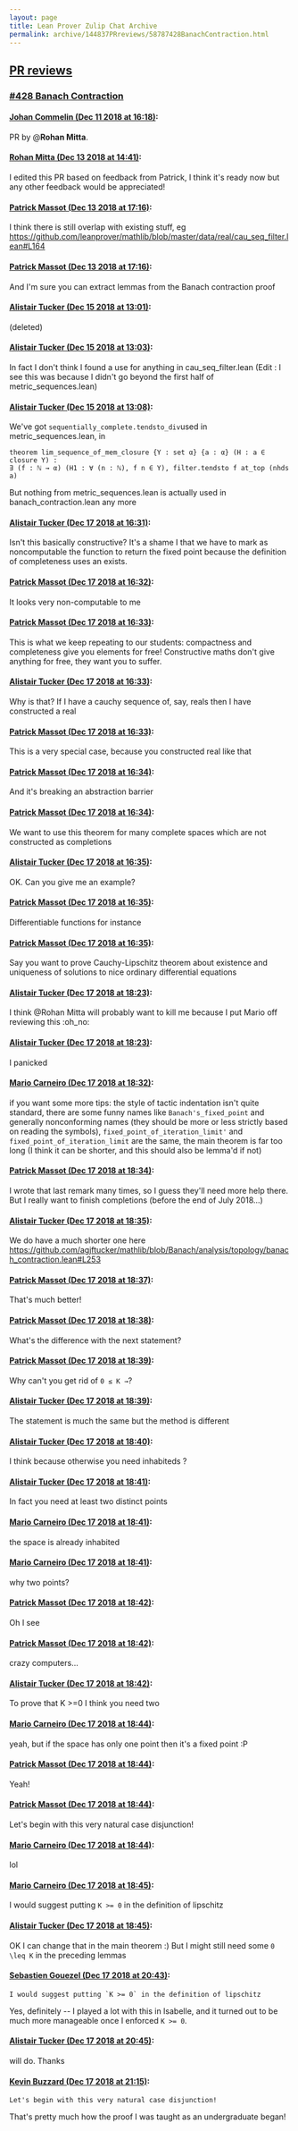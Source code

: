 ```yaml
---
layout: page
title: Lean Prover Zulip Chat Archive 
permalink: archive/144837PRreviews/58787428BanachContraction.html
---
```


## [PR reviews](index.html)
### [#428 Banach Contraction](58787428BanachContraction.html)

#### [Johan Commelin (Dec 11 2018 at 16:18)](https://leanprover.zulipchat.com/#narrow/stream/144837-PR%20reviews/topic/%23428%20Banach%20Contraction/near/151452941):
PR by @**Rohan Mitta**.

#### [Rohan Mitta (Dec 13 2018 at 14:41)](https://leanprover.zulipchat.com/#narrow/stream/144837-PR%20reviews/topic/%23428%20Banach%20Contraction/near/151607136):
I edited this PR based on feedback from Patrick, I think it's ready now but any other feedback would be appreciated!

#### [Patrick Massot (Dec 13 2018 at 17:16)](https://leanprover.zulipchat.com/#narrow/stream/144837-PR%20reviews/topic/%23428%20Banach%20Contraction/near/151618862):
I think there is still overlap with existing stuff, eg https://github.com/leanprover/mathlib/blob/master/data/real/cau_seq_filter.lean#L164

#### [Patrick Massot (Dec 13 2018 at 17:16)](https://leanprover.zulipchat.com/#narrow/stream/144837-PR%20reviews/topic/%23428%20Banach%20Contraction/near/151618877):
And I'm sure you can extract lemmas from the Banach contraction proof

#### [Alistair Tucker (Dec 15 2018 at 13:01)](https://leanprover.zulipchat.com/#narrow/stream/144837-PR%20reviews/topic/%23428%20Banach%20Contraction/near/151834889):
(deleted)

#### [Alistair Tucker (Dec 15 2018 at 13:03)](https://leanprover.zulipchat.com/#narrow/stream/144837-PR%20reviews/topic/%23428%20Banach%20Contraction/near/151834942):
In fact I don't think I found a use for anything in cau_seq_filter.lean
   (Edit : I see this was because I didn't go beyond the first half of metric_sequences.lean)

#### [Alistair Tucker (Dec 15 2018 at 13:08)](https://leanprover.zulipchat.com/#narrow/stream/144837-PR%20reviews/topic/%23428%20Banach%20Contraction/near/151835097):
We've got `sequentially_complete.tendsto_div`used in metric_sequences.lean, in
```lean
theorem lim_sequence_of_mem_closure {Y : set α} {a : α} (H : a ∈ closure Y) :
∃ (f : ℕ → α) (H1 : ∀ (n : ℕ), f n ∈ Y), filter.tendsto f at_top (nhds a)
```
But nothing from metric_sequences.lean is actually used in banach_contraction.lean any more

#### [Alistair Tucker (Dec 17 2018 at 16:31)](https://leanprover.zulipchat.com/#narrow/stream/144837-PR%20reviews/topic/%23428%20Banach%20Contraction/near/152036009):
Isn't this basically constructive? It's a shame I that we have to mark as noncomputable the function to return the fixed point because the definition of completeness uses an exists.

#### [Patrick Massot (Dec 17 2018 at 16:32)](https://leanprover.zulipchat.com/#narrow/stream/144837-PR%20reviews/topic/%23428%20Banach%20Contraction/near/152036085):
It looks very non-computable to me

#### [Patrick Massot (Dec 17 2018 at 16:33)](https://leanprover.zulipchat.com/#narrow/stream/144837-PR%20reviews/topic/%23428%20Banach%20Contraction/near/152036140):
This is what we keep repeating to our students: compactness and completeness give you elements for free! Constructive maths don't give anything for free, they want you to suffer.

#### [Alistair Tucker (Dec 17 2018 at 16:33)](https://leanprover.zulipchat.com/#narrow/stream/144837-PR%20reviews/topic/%23428%20Banach%20Contraction/near/152036161):
Why is that? If I have a cauchy sequence of, say, reals then I have constructed a real

#### [Patrick Massot (Dec 17 2018 at 16:33)](https://leanprover.zulipchat.com/#narrow/stream/144837-PR%20reviews/topic/%23428%20Banach%20Contraction/near/152036192):
This is a very special case, because you constructed real like that

#### [Patrick Massot (Dec 17 2018 at 16:34)](https://leanprover.zulipchat.com/#narrow/stream/144837-PR%20reviews/topic/%23428%20Banach%20Contraction/near/152036251):
And it's breaking an abstraction barrier

#### [Patrick Massot (Dec 17 2018 at 16:34)](https://leanprover.zulipchat.com/#narrow/stream/144837-PR%20reviews/topic/%23428%20Banach%20Contraction/near/152036288):
We want to use this theorem for many complete spaces which are not constructed as completions

#### [Alistair Tucker (Dec 17 2018 at 16:35)](https://leanprover.zulipchat.com/#narrow/stream/144837-PR%20reviews/topic/%23428%20Banach%20Contraction/near/152036327):
OK. Can you give me an example?

#### [Patrick Massot (Dec 17 2018 at 16:35)](https://leanprover.zulipchat.com/#narrow/stream/144837-PR%20reviews/topic/%23428%20Banach%20Contraction/near/152036342):
Differentiable functions for instance

#### [Patrick Massot (Dec 17 2018 at 16:35)](https://leanprover.zulipchat.com/#narrow/stream/144837-PR%20reviews/topic/%23428%20Banach%20Contraction/near/152036376):
Say you want to prove Cauchy-Lipschitz theorem about existence and uniqueness of solutions to nice ordinary differential equations

#### [Alistair Tucker (Dec 17 2018 at 18:23)](https://leanprover.zulipchat.com/#narrow/stream/144837-PR%20reviews/topic/%23428%20Banach%20Contraction/near/152044239):
I think @Rohan Mitta will probably want to kill me because I put Mario off reviewing this :oh_no:

#### [Alistair Tucker (Dec 17 2018 at 18:23)](https://leanprover.zulipchat.com/#narrow/stream/144837-PR%20reviews/topic/%23428%20Banach%20Contraction/near/152044258):
I panicked

#### [Mario Carneiro (Dec 17 2018 at 18:32)](https://leanprover.zulipchat.com/#narrow/stream/144837-PR%20reviews/topic/%23428%20Banach%20Contraction/near/152045032):
if you want some more tips: the style of tactic indentation isn't quite standard, there are some funny names like `Banach's_fixed_point` and generally nonconforming names (they should be more or less strictly based on reading the symbols), `fixed_point_of_iteration_limit'` and `fixed_point_of_iteration_limit` are the same, the main theorem is far too long (I think it can be shorter, and this should also be lemma'd if not)

#### [Patrick Massot (Dec 17 2018 at 18:34)](https://leanprover.zulipchat.com/#narrow/stream/144837-PR%20reviews/topic/%23428%20Banach%20Contraction/near/152045161):
I wrote that last remark many times, so I guess they'll need more help there. But I really want to finish completions (before the end of July 2018...)

#### [Alistair Tucker (Dec 17 2018 at 18:35)](https://leanprover.zulipchat.com/#narrow/stream/144837-PR%20reviews/topic/%23428%20Banach%20Contraction/near/152045274):
We do have a much shorter one here https://github.com/agjftucker/mathlib/blob/Banach/analysis/topology/banach_contraction.lean#L253

#### [Patrick Massot (Dec 17 2018 at 18:37)](https://leanprover.zulipchat.com/#narrow/stream/144837-PR%20reviews/topic/%23428%20Banach%20Contraction/near/152045404):
That's much better!

#### [Patrick Massot (Dec 17 2018 at 18:38)](https://leanprover.zulipchat.com/#narrow/stream/144837-PR%20reviews/topic/%23428%20Banach%20Contraction/near/152045488):
What's the difference with the next statement?

#### [Patrick Massot (Dec 17 2018 at 18:39)](https://leanprover.zulipchat.com/#narrow/stream/144837-PR%20reviews/topic/%23428%20Banach%20Contraction/near/152045558):
Why can't you get rid of `0 ≤ K →`?

#### [Alistair Tucker (Dec 17 2018 at 18:39)](https://leanprover.zulipchat.com/#narrow/stream/144837-PR%20reviews/topic/%23428%20Banach%20Contraction/near/152045561):
The statement is much the same but the method is different

#### [Alistair Tucker (Dec 17 2018 at 18:40)](https://leanprover.zulipchat.com/#narrow/stream/144837-PR%20reviews/topic/%23428%20Banach%20Contraction/near/152045676):
I think because otherwise you need inhabiteds ?

#### [Alistair Tucker (Dec 17 2018 at 18:41)](https://leanprover.zulipchat.com/#narrow/stream/144837-PR%20reviews/topic/%23428%20Banach%20Contraction/near/152045720):
In fact you need at least two distinct points

#### [Mario Carneiro (Dec 17 2018 at 18:41)](https://leanprover.zulipchat.com/#narrow/stream/144837-PR%20reviews/topic/%23428%20Banach%20Contraction/near/152045730):
the space is already inhabited

#### [Mario Carneiro (Dec 17 2018 at 18:41)](https://leanprover.zulipchat.com/#narrow/stream/144837-PR%20reviews/topic/%23428%20Banach%20Contraction/near/152045736):
why two points?

#### [Patrick Massot (Dec 17 2018 at 18:42)](https://leanprover.zulipchat.com/#narrow/stream/144837-PR%20reviews/topic/%23428%20Banach%20Contraction/near/152045796):
Oh I see

#### [Patrick Massot (Dec 17 2018 at 18:42)](https://leanprover.zulipchat.com/#narrow/stream/144837-PR%20reviews/topic/%23428%20Banach%20Contraction/near/152045799):
crazy computers...

#### [Alistair Tucker (Dec 17 2018 at 18:42)](https://leanprover.zulipchat.com/#narrow/stream/144837-PR%20reviews/topic/%23428%20Banach%20Contraction/near/152045811):
To prove that K >=0 I think you need two

#### [Mario Carneiro (Dec 17 2018 at 18:44)](https://leanprover.zulipchat.com/#narrow/stream/144837-PR%20reviews/topic/%23428%20Banach%20Contraction/near/152045947):
yeah, but if the space has only one point then it's a fixed point :P

#### [Patrick Massot (Dec 17 2018 at 18:44)](https://leanprover.zulipchat.com/#narrow/stream/144837-PR%20reviews/topic/%23428%20Banach%20Contraction/near/152045958):
Yeah!

#### [Patrick Massot (Dec 17 2018 at 18:44)](https://leanprover.zulipchat.com/#narrow/stream/144837-PR%20reviews/topic/%23428%20Banach%20Contraction/near/152045970):
Let's begin with this very natural case disjunction!

#### [Mario Carneiro (Dec 17 2018 at 18:44)](https://leanprover.zulipchat.com/#narrow/stream/144837-PR%20reviews/topic/%23428%20Banach%20Contraction/near/152045977):
lol

#### [Mario Carneiro (Dec 17 2018 at 18:45)](https://leanprover.zulipchat.com/#narrow/stream/144837-PR%20reviews/topic/%23428%20Banach%20Contraction/near/152045995):
I would suggest putting `K >= 0` in the definition of lipschitz

#### [Alistair Tucker (Dec 17 2018 at 18:45)](https://leanprover.zulipchat.com/#narrow/stream/144837-PR%20reviews/topic/%23428%20Banach%20Contraction/near/152046020):
OK I can change that in the main theorem :) But I might still need some `0 \leq K` in the preceding lemmas

#### [Sebastien Gouezel (Dec 17 2018 at 20:43)](https://leanprover.zulipchat.com/#narrow/stream/144837-PR%20reviews/topic/%23428%20Banach%20Contraction/near/152054653):
```quote
I would suggest putting `K >= 0` in the definition of lipschitz
```
 Yes, definitely -- I played a lot with this in Isabelle, and it turned out to be much more manageable once I enforced `K >= 0`.

#### [Alistair Tucker (Dec 17 2018 at 20:45)](https://leanprover.zulipchat.com/#narrow/stream/144837-PR%20reviews/topic/%23428%20Banach%20Contraction/near/152054798):
will do. Thanks

#### [Kevin Buzzard (Dec 17 2018 at 21:15)](https://leanprover.zulipchat.com/#narrow/stream/144837-PR%20reviews/topic/%23428%20Banach%20Contraction/near/152056937):
```quote
Let's begin with this very natural case disjunction!
```
 That's pretty much how the proof I was taught as an undergraduate began!

